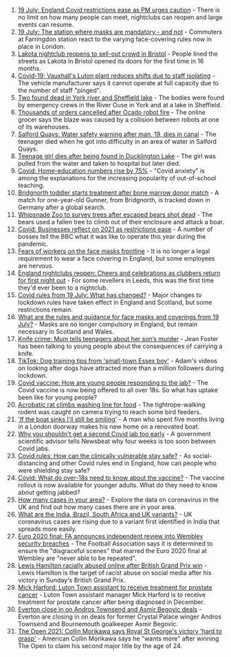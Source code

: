 1. [19 July: England Covid restrictions ease as PM urges caution](https://www.bbc.co.uk/news/uk-57882029) - There is no limit on how many people can meet, nightclubs can reopen and large events can resume.
2. [19 July: The station where masks are mandatory - and not](https://www.bbc.co.uk/news/uk-england-london-57886933) - Commuters at Farringdon station react to the varying face-covering rules now in place in London.
3. [Lakota nightclub reopens to sell-out crowd in Bristol](https://www.bbc.co.uk/news/uk-england-bristol-57889592) - People lined the streets as Lakota in Bristol opened its doors for the first time in 16 months.
4. [Covid-19: Vauxhall's Luton plant reduces shifts due to staff isolating](https://www.bbc.co.uk/news/uk-england-beds-bucks-herts-57887164) - The vehicle manufacturer says it cannot operate at full capacity due to the number of staff "pinged".
5. [Two found dead in York river and Sheffield lake](https://www.bbc.co.uk/news/uk-england-57884739) - The bodies were found by emergency crews in the River Ouse in York and at a lake in Sheffield.
6. [Thousands of orders cancelled after Ocado robot fire](https://www.bbc.co.uk/news/business-57883332) - The online grocer says the blaze was caused by a collision between robots at one of its warehouses.
7. [Salford Quays: Water safety warning after man, 19, dies in canal](https://www.bbc.co.uk/news/uk-england-manchester-57884759) - The teenager died when he got into difficulty in an area of water in Salford Quays.
8. [Teenage girl dies after being found in Ducklington Lake](https://www.bbc.co.uk/news/uk-england-oxfordshire-57884995) - The girl was pulled from the water and taken to hospital but later died.
9. [Covid: Home-education numbers rise by 75%](https://www.bbc.co.uk/news/education-57255380) - "Covid anxiety" is among the explanations for the increasing popularity of out-of-school teaching.
10. [Bridgnorth toddler starts treatment after bone marrow donor match](https://www.bbc.co.uk/news/uk-england-shropshire-57873586) - A match for one-year-old Gunner, from Bridgnorth, is tracked down in Germany after a global search.
11. [Whipsnade Zoo to survey trees after escaped bears shot dead](https://www.bbc.co.uk/news/uk-england-beds-bucks-herts-57868029) - The bears used a fallen tree to climb out of their enclosure and attack a boar.
12. [Covid: Businesses reflect on 2021 as restrictions ease](https://www.bbc.co.uk/news/uk-england-tyne-57850394) - A number of bosses tell the BBC what it was like to operate this year during the pandemic.
13. [Fears of workers on the face masks frontline](https://www.bbc.co.uk/news/business-57862362) - It is no longer a legal requirement to wear a face covering in England, but some employees are nervous.
14. [England nightclubs reopen: Cheers and celebrations as clubbers return for first night out](https://www.bbc.co.uk/news/uk-57869258) - For some revellers in Leeds, this was the first time they'd ever been to a nightclub.
15. [Covid rules from 19 July: What has changed?](https://www.bbc.co.uk/news/explainers-52530518) - Major changes to lockdown rules have taken effect in England and Scotland, but some restrictions remain.
16. [What are the rules and guidance for face masks and coverings from 19 July?](https://www.bbc.co.uk/news/health-51205344) - Masks are no longer compulsory in England, but remain necessary in Scotland and Wales.
17. [Knife crime: Mum tells teenagers about her son’s murder](https://www.bbc.co.uk/news/uk-england-london-57863749) - Jean Foster has been talking to young people about the consequences of carrying a knife.
18. [TikTok: Dog training tips from 'small-town Essex boy'](https://www.bbc.co.uk/news/uk-england-essex-57841659) - Adam's videos on looking after dogs have attracted more than a million followers during lockdown.
19. [Covid vaccine: How are young people responding to the jab?](https://www.bbc.co.uk/news/uk-england-london-57845115) - The Covid vaccine is now being offered to all over 18s. So what has uptake been like for young people?
20. [Acrobatic rat climbs washing line for food](https://www.bbc.co.uk/news/uk-england-norfolk-57826515) - The tightrope-walking rodent was caught on camera trying to reach some bird feeders.
21. ['If the boat sinks I'll still be smiling'](https://www.bbc.co.uk/news/uk-england-leicestershire-57806055) - A man who spent five months living in a London doorway makes his new home on a renovated boat.
22. [Why you shouldn't get a second Covid jab too early](https://www.bbc.co.uk/news/newsbeat-57682233) - A government scientific advisor tells Newsbeat why four weeks is too soon between Covid jabs.
23. [Covid rules: How can the clinically vulnerable stay safe?](https://www.bbc.co.uk/news/health-51997151) - As social-distancing and other Covid rules end in England, how can people who were shielding stay safe?
24. [Covid: What do over-18s need to know about the vaccine?](https://www.bbc.co.uk/news/health-57273875) - The vaccine rollout is now available for younger adults. What do they need to know about getting jabbed?
25. [How many cases in your area?](https://www.bbc.co.uk/news/uk-51768274) - Explore the data on coronavirus in the UK and find out how many cases there are in your area.
26. [What are the India, Brazil, South Africa and UK variants?](https://www.bbc.co.uk/news/health-55659820) - UK coronavirus cases are rising due to a variant first identified in India that spreads more easily.
27. [Euro 2020 final: FA announces independent review into Wembley security breaches](https://www.bbc.co.uk/sport/football/57888959) - The Football Association says it is determined to ensure the "disgraceful scenes" that marred the Euro 2020 final at Wembley are "never able to be repeated".
28. [Lewis Hamilton racially abused online after British Grand Prix win](https://www.bbc.co.uk/sport/formula1/57885011) - Lewis Hamilton is the target of racist abuse on social media after his victory in Sunday's British Grand Prix.
29. [Mick Harford: Luton Town assistant to receive treatment for prostate cancer](https://www.bbc.co.uk/sport/football/57867900) - Luton Town assistant manager Mick Harford is to receive treatment for prostate cancer after being diagnosed in December.
30. [Everton close in on Andros Townsend and Asmir Begovic deals](https://www.bbc.co.uk/sport/football/57887115) - Everton are closing in on deals for former Crystal Palace winger Andros Townsend and Bournemouth goalkeeper Asmir Begovic.
31. [The Open 2021: Collin Morikawa says Royal St George's victory 'hard to grasp'](https://www.bbc.co.uk/sport/golf/57882257) - American Collin Morikawa says he "wants more" after winning The Open to claim his second major title by the age of 24.
